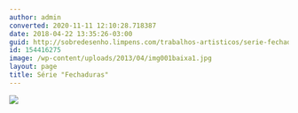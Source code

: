 ```yaml
---
author: admin
converted: 2020-11-11 12:10:28.718387
date: 2018-04-22 13:35:26-03:00
guid: http://sobredesenho.limpens.com/trabalhos-artisticos/serie-fechaduras/
id: 154416275
image: /wp-content/uploads/2013/04/img001baixa1.jpg
layout: page
title: Série "Fechaduras"
---
```


![](/wp-content/uploads/2013/04/img001baixa1.jpg)

